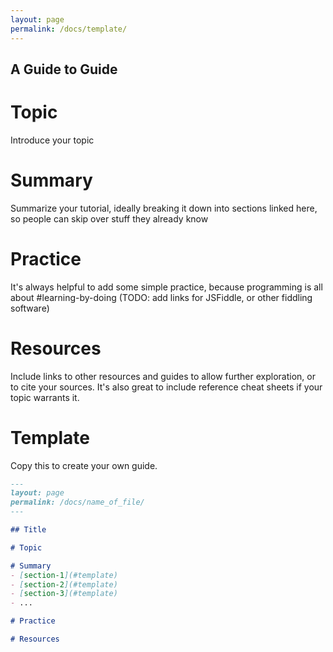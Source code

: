 ```yaml
---
layout: page
permalink: /docs/template/
---
```


## A Guide to Guide

# Topic
Introduce your topic

# Summary
Summarize your tutorial, ideally breaking it down into sections linked here, so people can skip over stuff they already know

# Practice
It's always helpful to add some simple practice, because programming is all about #learning-by-doing
(TODO: add links for JSFiddle, or other fiddling software)

# Resources
Include links to other resources and guides to allow further exploration, or to cite your sources. 
It's also great to include reference cheat sheets if your topic warrants it.

# Template
Copy this to create your own guide.

```markdown
---
layout: page
permalink: /docs/name_of_file/
---

## Title

# Topic

# Summary
- [section-1](#template)
- [section-2](#template)
- [section-3](#template)
- ...

# Practice

# Resources
```